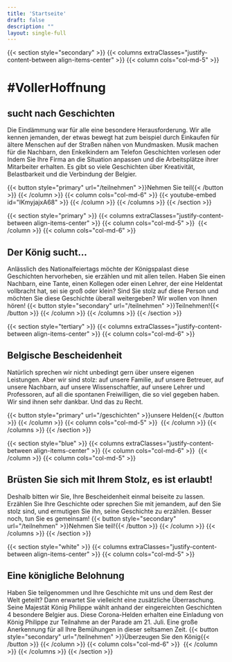 ```yaml
---
title: 'Startseite'
draft: false
description: ""
layout: single-full
---
```


{{< section style="secondary" >}}
{{< columns extraClasses="justify-content-between align-items-center" >}}
{{< column cols="col-md-5" >}}
# #VollerHoffnung
## sucht nach Geschichten
Die Eindämmung war für alle eine besondere Herausforderung. Wir alle kennen jemanden, der etwas bewegt hat zum beispiel durch Einkaufen für ältere Menschen auf der Straßen nähen von Mundmasken. Musik machen für die Nachbarn, den Enkelkindern am Telefon Geschichten vorlesen oder Indem Sie Ihre Firma an die Situation anpassen und die Arbeitsplätze ihrer Mitarbeiter erhalten. Es gibt so viele Geschichten über Kreativität, Belastbarkeit und die Verbindung der Belgier.

{{< button style="primary" url="/teilnehmen" >}}Nehmen Sie teil{{< /button >}}
{{< /column >}}
{{< column cols="col-md-6" >}}
{{< youtube-embed id="lKmyjajxA68" >}}
{{< /column >}}
{{< /columns >}}
{{< /section >}}

{{< section style="primary" >}}
{{< columns extraClasses="justify-content-between align-items-center" >}}
{{< column cols="col-md-5" >}}
<img src="/img/Herowit.png" alt="" class="img-fluid" />
{{< /column >}}
{{< column cols="col-md-6" >}}
## Der König sucht...
Anlässlich des Nationalfeiertags möchte der Königspalast diese Geschichten hervorheben, sie erzählen und mit allen teilen. Haben Sie einen Nachbarn, eine Tante, einen Kollegen oder einen Lehrer, der eine Heldentat vollbracht hat, sei sie groß oder klein? Sind Sie stolz auf diese Person und möchten Sie diese Geschichte überall weitergeben? Wir wollen von Ihnen hören!
{{< button style="secondary" url="/teilnehmen" >}}Teilnehmen!{{< /button >}}
{{< /column >}}
{{< /columns >}}
{{< /section >}}

{{< section style="tertiary" >}}
{{< columns extraClasses="justify-content-between align-items-center" >}}
{{< column cols="col-md-6" >}}
## Belgische Bescheidenheit
Natürlich sprechen wir nicht unbedingt gern über unsere eigenen Leistungen. Aber wir sind stolz: auf unsere Familie, auf unsere Betreuer, auf unsere Nachbarn, auf unsere Wissenschaftler, auf unsere Lehrer und Professoren, auf all die spontanen Freiwilligen, die so viel gegeben haben. Wir sind ihnen sehr dankbar. Und das zu Recht. 

{{< button style="primary" url="/geschichten" >}}unsere Helden{{< /button >}}
{{< /column >}}
{{< column cols="col-md-5" >}}
<img src="/img/KermisWit.png" alt="" class="img-fluid" />
{{< /column >}}
{{< /columns >}}
{{< /section >}}

{{< section style="blue" >}}
{{< columns extraClasses="justify-content-between align-items-center" >}}
{{< column cols="col-md-6" >}}
<img src="/img/Doneer_Hero.png" alt="" class="img-fluid" />
{{< /column >}}
{{< column cols="col-md-5" >}}
## Brüsten Sie sich mit Ihrem Stolz, es ist erlaubt!
Deshalb bitten wir Sie, Ihre Bescheidenheit einmal beiseite zu lassen. Erzählen Sie Ihre Geschichte oder sprechen Sie mit jemandem, auf den Sie stolz sind, und ermutigen Sie ihn, seine Geschichte zu erzählen. Besser noch, tun Sie es gemeinsam!
{{< button style="secondary" url="/teilnehmen" >}}Nehmen Sie teil!{{< /button >}}
{{< /column >}}
{{< /columns >}}
{{< /section >}}

{{< section style="white" >}}
{{< columns extraClasses="justify-content-between align-items-center" >}}
{{< column cols="col-md-5" >}}
## Eine königliche Belohnung
Haben Sie teilgenommen und Ihre Geschichte mit uns und dem Rest der Welt geteilt? Dann erwartet Sie vielleicht eine zusätzliche Überraschung. Seine Majestät König Philippe wählt anhand der eingereichten Geschichten 4 besondere Belgier aus. Diese Corona-Helden erhalten eine Einladung von König Philippe zur Teilnahme an der Parade am 21. Juli. Eine große Anerkennung für all Ihre Bemühungen in dieser seltsamen Zeit.
{{< button style="secondary" url="/teilnehmen" >}}Überzeugen Sie den König{{< /button >}}
{{< /column >}}
{{< column cols="col-md-6" >}}
<img src="/img/HeroZwart.png" alt="" class="img-fluid" />
{{< /column >}}
{{< /columns >}}
{{< /section >}}